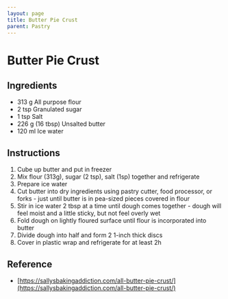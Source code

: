 ```yaml
---
layout: page
title: Butter Pie Crust
parent: Pastry
---
```


# Butter Pie Crust

## Ingredients

- 313 g All purpose flour
- 2 tsp Granulated sugar
- 1 tsp Salt
- 226 g (16 tbsp) Unsalted butter
- 120 ml Ice water

## Instructions

1. Cube up butter and put in freezer
2. Mix flour (313g), sugar (2 tsp), salt (1sp) together and refrigerate
3. Prepare ice water
4. Cut butter into dry ingredients using pastry cutter, food processor, or forks - just until butter is in pea-sized pieces covered in flour
5. Stir in ice water 2 tbsp at a time until dough comes together - dough will feel moist and a little sticky, but not feel overly wet
6. Fold dough on lightly floured surface until flour is incorporated into butter
7. Divide dough into half and form 2 1-inch thick discs
8. Cover in plastic wrap and refrigerate for at least 2h

## Reference

- [https://sallysbakingaddiction.com/all-butter-pie-crust/](https://sallysbakingaddiction.com/all-butter-pie-crust/)
